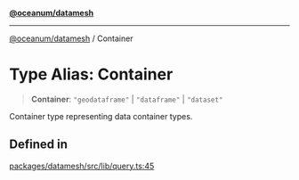[**@oceanum/datamesh**](../README.md)

***

[@oceanum/datamesh](../README.md) / Container

# Type Alias: Container

> **Container**: `"geodataframe"` \| `"dataframe"` \| `"dataset"`

Container type representing data container types.

## Defined in

[packages/datamesh/src/lib/query.ts:45](https://github.com/oceanum-io/oceanum-js/blob/434a76394a76820b6be1b553be9d6f05bb5ccb16/packages/datamesh/src/lib/query.ts#L45)
